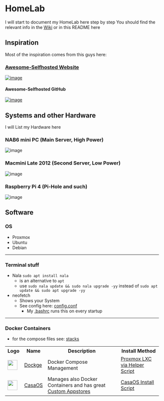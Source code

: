 # HomeLab

I will start to document my HomeLab here step by step
You should find the relevant info in the [Wiki](https://github.com/GSB-Deleven/HomeLab/wiki) or in this README here
  
## Inspiration
Most of the inspiration comes from this guys here:  
### [Awesome-Selfhosted Website](https://awesome-selfhosted.net/)
[![image](https://github.com/GSB-Deleven/HomeLab/assets/35196079/241ffd9f-1454-490e-bf38-6307738624ab)](https://awesome-selfhosted.net/)  

#### Awesome-Selfhosted GitHub  
[![image](https://github.com/GSB-Deleven/HomeLab/assets/35196079/7009f18b-ba0f-405d-bf6c-2ccb12843b35)](https://github.com/sindresorhus/awesome)


## Systems and other Hardware
I will List my Hardware here

### NAB6 mini PC (Main Server, High Power)
![image](https://github.com/GSB-Deleven/HomeLab/assets/35196079/93ce7c5c-b026-4bcf-84c5-1949d57ef9b1)

### Macmini Late 2012 (Second Server, Low Power)
![image](https://github.com/GSB-Deleven/HomeLab/assets/35196079/bf571724-2d29-456a-bda1-ad3b00932236)

### Raspberry Pi 4 (Pi-Hole and such)
![image](https://github.com/GSB-Deleven/HomeLab/assets/35196079/e4eed04c-a781-4dfd-8d94-921a2ff78701)


## Software

### OS
* Proxmox
* Ubuntu
* Debian

---

### Terminal stuff
* Nala `sudo apt install nala`
  * is an alternative to `apt`
  * use `sudo nala update && sudo nala upgrade -yy` instead of `sudo apt update && sudo apt upgrade -yy`
* neofetch
  * Shows your System
  * See config here: [config.conf](https://github.com/GSB-Deleven/HomeLab/blob/429b4a9c5fb366ef10b661b865fa99e16d729e4f/Terminal%20configs/neofetch/config.conf)
    * My [.bashrc](https://github.com/GSB-Deleven/HomeLab/blob/429b4a9c5fb366ef10b661b865fa99e16d729e4f/Terminal%20configs/.bashrc)  runs this on every startup
---

### Docker Containers
* for the compose files see: [stacks](https://github.com/GSB-Deleven/HomeLab/tree/429b4a9c5fb366ef10b661b865fa99e16d729e4f/stacks)
<table>
    <tr>
        <th>Logo</th>
        <th>Name</th>
        <th>Description</th>
        <th>Install Method</th>
    </tr>
    <tr>
        <td><img width="32" src="https://raw.githubusercontent.com/louislam/dockge/master/frontend/public/icon.svg"></td>
        <td><a href="https://github.com/louislam/dockge">Dockge</a></td>
        <td>Docker Compose Management</td>
        <td><a href="https://tteck.github.io/Proxmox/">Proxmox LXC via Helper Script</a></td>
    </tr>
    <tr>
        <td><img width="32" src="https://wiki.casaos.io/_assets/casaos-no-text.svg"></td>
        <td><a href="https://casaos.io/">CasaOS</a></td>
        <td>Manages also Docker Containers and has great <a href="https://awesome.casaos.io/content/3rd-party-app-stores/list.html">Custom Appstores</a></td>
        <td><a href="https://casaos.io/">CasaOS Install Script</a></td>
    </tr>

